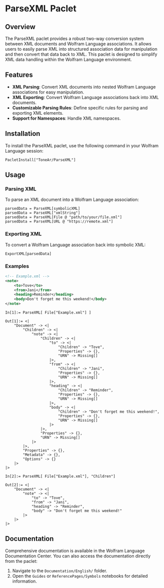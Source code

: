 # ParseXML Paclet

## Overview
The ParseXML paclet provides a robust two-way conversion system between XML documents and Wolfram Language associations. It allows users to easily parse XML into structured association data for manipulation and then convert that data back to XML. This paclet is designed to simplify XML data handling within the Wolfram Language environment.

## Features
- **XML Parsing**: Convert XML documents into nested Wolfram Language associations for easy manipulation.
- **XML Exporting**: Convert Wolfram Language associations back into XML documents.
- **Customizable Parsing Rules**: Define specific rules for parsing and exporting XML elements.
- **Support for Namespaces**: Handle XML namespaces.

## Installation
To install the ParseXML paclet, use the following command in your Wolfram Language session:

```wolfram
PacletInstall["ToneAr/ParseXML"]
```

## Usage
### Parsing XML
To parse an XML document into a Wolfram Language association:

```wolfram
parsedData = ParseXML[symbolicXML]
parsedData = ParseXML["xmlString"]
parsedData = ParseXML[File @ "path/to/your/file.xml"]
parsedData = ParseXML[URL @ "https://remote.xml"]
```

### Exporting XML
To convert a Wolfram Language association back into symbolic XML:

```wolfram
ExportXML[parsedData]
```

### Examples
```xml
<!-- Example.xml -->
<note>
	<to>Tove</to>
	<from>Jani</from>
	<heading>Reminder</heading>
	<body>Don't forget me this weekend!</body>
</note>
```

```wl
In[1]:= ParseXML[ File["Example.xml"] ]

Out[1]:= <|
	"Document" -> <|
		"Children" -> <|
			"note" -> <|
				"Children" -> <|
					"to" -> <|
						"Children" -> "Tove",
						"Properties" -> {},
						"URN" -> Missing[]
					|>,
					"from" -> <|
						"Children" -> "Jani",
						"Properties" -> {},
						"URN" -> Missing[]
					|>,
					"heading" -> <|
						"Children" -> "Reminder",
						"Properties" -> {},
						"URN" -> Missing[]
					|>,
					"body" -> <|
						"Children" -> "Don't forget me this weekend!",
						"Properties" -> {},
						"URN" -> Missing[]
					|>
				|>,
				"Properties" -> {},
				"URN" -> Missing[]
			|>
		|>,
		"Properties" -> {},
		"Metadata" -> {},
		"Options" -> {}
	|>
|>
```
```wl
In[2]:= ParseXML[ File["Example.xml"], "Children"]

Out[2]:= <|
	"Document" -> <|
		"note" -> <|
			"to" -> "Tove",
			"from" -> "Jani",
			"heading" -> "Reminder",
			"body" -> "Don't forget me this weekend!"
		|>
	|>
|>
```

## Documentation
Comprehensive documentation is available in the Wolfram Language Documentation Center. You can also access the documentation directly from the paclet:

1. Navigate to the `Documentation/English/` folder.
2. Open the `Guides` or `ReferencePages/Symbols` notebooks for detailed information.
